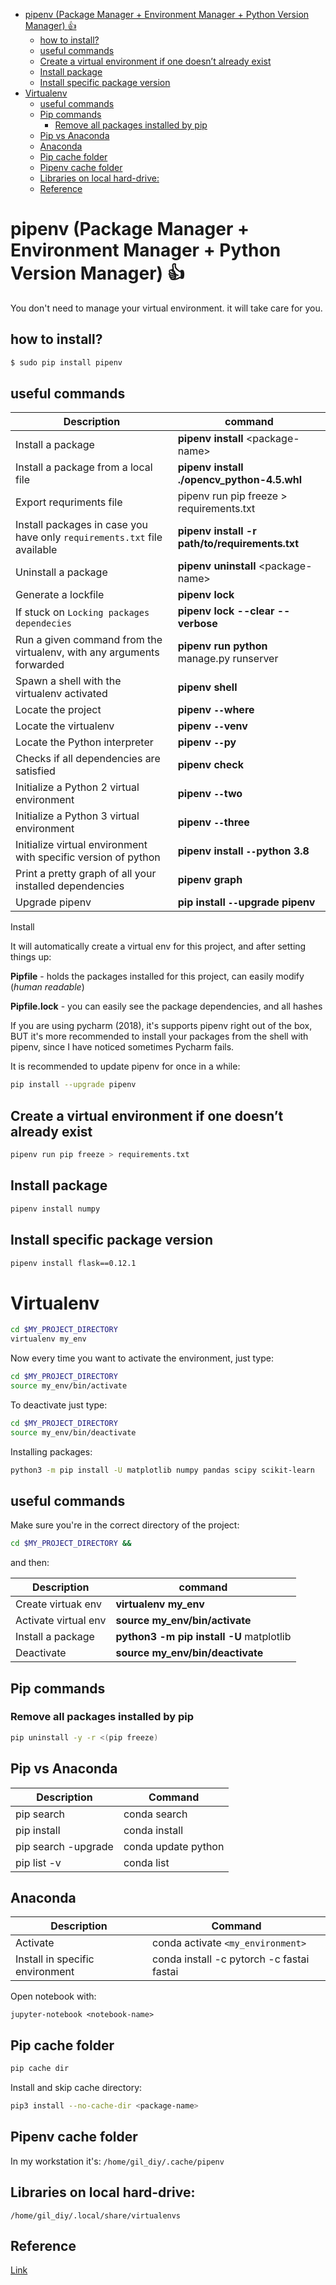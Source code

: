 <!--ts-->
   * [pipenv (Package Manager + Environment Manager + Python Version Manager) <g-emoji class="g-emoji" alias="+1" fallback-src="https://github.githubassets.com/images/icons/emoji/unicode/1f44d.png">👍</g-emoji>](#pipenv-package-manager--environment-manager--python-version-manager-thumbsup)
      * [how to install?](#how-to-install)
      * [useful commands](#useful-commands)
      * [Create a virtual environment if one doesn’t already exist](#create-a-virtual-environment-if-one-doesnt-already-exist)
      * [Install package](#install-package)
      * [Install specific package version](#install-specific-package-version)
   * [Virtualenv](#virtualenv)
      * [useful commands](#useful-commands-1)
      * [Pip commands](#pip-commands)
         * [Remove all packages installed by pip](#remove-all-packages-installed-by-pip)
      * [Pip vs Anaconda](#pip-vs-anaconda)
      * [Anaconda](#anaconda)
      * [Pip cache folder](#pip-cache-folder)
      * [Pipenv cache folder](#pipenv-cache-folder)
      * [Libraries on local hard-drive:](#libraries-on-local-hard-drive)
      * [Reference](#reference)

<!-- Added by: gil_diy, at: Thu 09 Jun 2022 11:11:11 IDT -->

<!--te-->


# pipenv (Package Manager + Environment Manager + Python Version Manager) :thumbsup:
You don't need to manage your virtual environment. it will take care for you.
## how to install?
```bash
$ sudo pip install pipenv
```
## useful commands

Description | command
-------------|-------------
Install a package|  **pipenv install** &lt;package-name&gt;
Install a package from a local file|  **pipenv install ./opencv_python-4.5.whl**
Export requriments file | pipenv run pip freeze > requirements.txt
Install packages in case you have only `requirements.txt` file available | **pipenv install -r path/to/requirements.txt**
Uninstall a package|  **pipenv uninstall** &lt;package-name&gt;
Generate a lockfile | **pipenv lock**
If stuck on `Locking packages dependecies` |**pipenv lock --clear --verbose**
Run a given command from the virtualenv, with any arguments forwarded|   **pipenv run python** manage.py runserver
Spawn a shell with the virtualenv activated|   **pipenv shell**
Locate the project| **pipenv `--`where**
Locate the virtualenv| **pipenv `--`venv**
Locate the Python interpreter | **pipenv `--`py**
Checks if all dependencies are satisfied| **pipenv check**
Initialize a Python 2 virtual environment | **pipenv `--`two**
Initialize a Python 3 virtual environment | **pipenv `--`three**
Initialize virtual environment with specific version of python | **pipenv install `--`python 3.8**
Print a pretty graph of all your installed dependencies | **pipenv graph**
Upgrade pipenv | **pip install `--`upgrade pipenv**
Install

It will automatically create a virtual env for this project,
and after setting things up:

**Pipfile** - holds the packages installed for this project, can easily modify (_human readable_)

**Pipfile.lock** - you can easily see the package dependencies, and all hashes

If you are using pycharm (2018), it's supports pipenv right out of the box,
BUT it's more recommended to install your packages from the shell with pipenv,
since I have noticed sometimes Pycharm fails.

It is recommended to update pipenv for once in a while:
```bash
pip install --upgrade pipenv
```
## Create a virtual environment if one doesn’t already exist

```bash
pipenv run pip freeze > requirements.txt
```

## Install package

```bash
pipenv install numpy
```

## Install specific package version

```bash
pipenv install flask==0.12.1
```

# Virtualenv

```bash
cd $MY_PROJECT_DIRECTORY
virtualenv my_env
```

Now every time you want to activate
the environment, just type:
```bash
cd $MY_PROJECT_DIRECTORY
source my_env/bin/activate
```

To deactivate just type:
```bash
cd $MY_PROJECT_DIRECTORY
source my_env/bin/deactivate
```

Installing packages:
```bash
python3 -m pip install -U matplotlib numpy pandas scipy scikit-learn
```

## useful commands

Make sure you're in the correct directory of the project:
```bash
cd $MY_PROJECT_DIRECTORY &&
```
and then:

Description | command
-------------|-------------
Create virtuak env |  **virtualenv my_env**
Activate virtual env |  **source my_env/bin/activate**
Install a package|  **python3 -m pip install -U** matplotlib
Deactivate | **source my_env/bin/deactivate**


## Pip commands 

### Remove all packages installed by pip

```bash
pip uninstall -y -r <(pip freeze) 
```


## Pip vs Anaconda
Description | Command
------------|-----
pip search <package-name> | conda search <package-name>
pip install <package-name> | conda install <package-name>
pip search <package-name> -upgrade | conda update python
pip list -v | conda list



## Anaconda
Description | Command
------------|-----
Activate | conda activate `<my_environment>`
Install  in specific environment | conda install -c pytorch -c fastai fastai


Open notebook with:

`jupyter-notebook <notebook-name>`


## Pip cache folder

```bash
pip cache dir
```

Install and skip cache directory:
```bash
pip3 install --no-cache-dir <package-name>
```

## Pipenv cache folder

In my workstation it's: `/home/gil_diy/.cache/pipenv`

## Libraries on local hard-drive:

`/home/gil_diy/.local/share/virtualenvs`


## Reference

[Link](https://realpython.com/pipenv-guide/)





